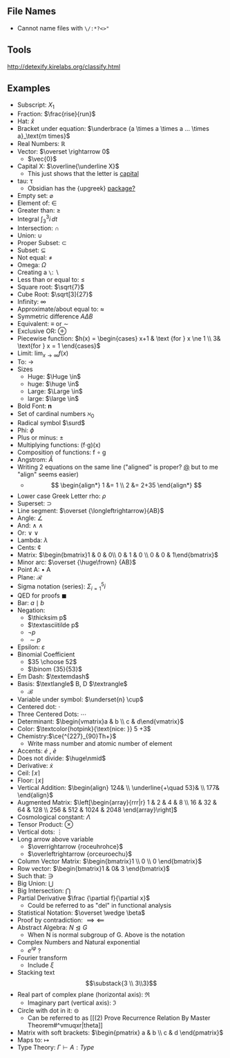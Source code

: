 ## File Names
- Cannot name files with `\/:*?<>"`

## Tools
http://detexify.kirelabs.org/classify.html

## Examples
- Subscript: $X_1$
- Fraction: $\frac{rise}{run}$
- Hat: $\widehat x$ 
- Bracket under equation: $\underbrace {a \times a \times a ... \times a}_\text{m times}$
- Real Numbers: $\mathbb{R}$ 
- Vector: $\overset \rightarrow 0$ 
	- $\vec{0}$
- Capital X: $\overline{\underline X}$ 
	- This just shows that the letter is [capital](https://youtu.be/Q_1dmoUhYBo?t=21)
- tau: $\uptau$ 
	- Obsidian has the {upgreek} [package?](https://tex.stackexchange.com/questions/40210/how-to-specify-variant-tau)
- Empty set: $\varnothing$ 
- Element of: $\in$
- Greater than: $\geq$ 
- Integral $\int_{3}^{3} i \,dt$
- Intersection: $\cap$
- Union: $\cup$ 
- Proper Subset: $\subset$ 
- Subset: $\subseteq$ 
- Not equal: $\ne$ 
- Omega: $\Omega$ 
- Creating a `\`: $\backslash$ 
- Less than or equal to: $\le$ 
- Square root: $\sqrt{7}$
- Cube Root: $\sqrt[3]{27}$
- Infinity: $\infty$ 
- Approximate/about equal to: $\approx$ 
- Symmetric difference $A\Delta B$ 
- Equivalent: $\equiv$ or $\sim$ 
- Exclusive OR: $\oplus$ 
- Piecewise function: $h(x) = \begin{cases} x+1 & \text {for } x \ne 1 \\ 3& \text{for } x = 1 \end{cases}$ 
- Limit: $\lim_{x\to\infty} f(x)$
- To: $\to$ 
- Sizes
	- Huge: $\Huge \in$
	- huge: $\huge \in$ 
	- Large: $\Large \in$
	- large: $\large \in$ 
- Bold Font: $\textbf{n}$  
- Set of cardinal numbers $\aleph_0$
- Radical symbol $\surd$ 
- Phi: $\phi$ 
- Plus or minus: $\pm$ 
- Multiplying functions: (f$\cdot$g)(x)
- Composition of functions: f $\circ$ g
- Angstrom: $\mathring{A}$
- Writing 2 equations on the same line ("aligned" is proper? [@](https://forum.obsidian.md/t/how-to-add-a-new-line-among-math-equations-in-obsidian-markdown-editor/7399/3) but to me "align" seems easier) 
	- $$ \begin{align*}  1 &= 1 \\  2 &= 2+35  \end{align*}  $$
- Lower case Greek Letter rho: $\rho$ 
- Superset: $\supset$
- Line segment: $\overset {\longleftrightarrow}{AB}$
- Angle: $\angle$ 
- And: $\land$ $\wedge$ 
- Or: $\lor$ $\vee$ 
- Lambda: $\lambda$
- Cents: ¢
- Matrix: $\begin{bmatrix}1 & 0 & 0\\ 0 & 1 & 0 \\ 0 & 0 & 1\end{bmatrix}$
- Minor arc: $\overset {\huge\frown} {AB}$
- Point A: $\bullet$ A
- Plane: $\mathscr R$
- Sigma notation (series): $\Sigma_{i=1}^{5}i$
- QED for proofs $\blacksquare$
- Bar: $a \mid b$
- Negation: 
	- $\thicksim p$
	- $\textasciitilde p$
	- $\lnot p$
	- $\sim p$
- Epsilon: $\varepsilon$ 
- Binomial Coefficient
	- $35 \choose 52$
	- $\binom {35}{53}$
- Em Dash: $\textemdash$ 
- Basis: $\textlangle$ B, D $\textrangle$ 
	- $\mathcal{B}$
- Variable under symbol: $\underset{n} \cup$ 
- Centered dot: $\cdot$
- Three Centered Dots: $\cdots$
- Determinant: $\begin{vmatrix}a & b \\ c & d\end{vmatrix}$
- Color: $\textcolor{hotpink}{\text{nice: }} 5 +3$
- Chemistry:$\ce{^{227}_{90}Th+}$
	- Write mass number and atomic number of element
- Accents:  $\acute e$ , $\grave e$ 
- Does not divide: $\huge\nmid$
- Derivative: $\dot x$
- Ceil: $\lceil{x} \rceil$
- Floor: $\lfloor x \rfloor$
- Vertical Addition: $\begin{align} 124& \\ \underline{+\quad 53}& \\ 177& \end{align}$
- Augmented Matrix: $\left[\begin{array}{rrr|r} 1 & 2 & 4 & 8 \\ 16 & 32 & 64 & 128 \\ 256 & 512 & 1024 & 2048 \end{array}\right]$
- Cosmological constant: $\Lambda$
- Tensor Product: $\otimes$ 
- Vertical dots: $\vdots$
- Long arrow above variable
	- $\overrightarrow {roceuhrohce}$
	- $\overleftrightarrow {orceuroechu}$
- Column Vector Matrix: $\begin{bmatrix}1 \\ 0 \\ 0 \end{bmatrix}$
- Row vector: $\begin{bmatrix}1 & 0&  3 \end{bmatrix}$
- Such that: $\ni$ 
- Big Union: $\bigcup$ 
- Big Intersection: $\bigcap$ 
- Partial Derivative $\frac {\partial f}{\partial x}$ 
	- Could be referred to as "del" in functional analysis
- Statistical Notation: $\overset \wedge \beta$ 
- Proof by contradiction: $\implies \impliedby$ 
- Abstract Algebra: $N \trianglelefteq G$ 
	- When N is normal subgroup of G. Above is the notation
- Complex Numbers and Natural exponential
	- $e^{i\varphi}$ ? 
- Fourier transform
	- Include $\xi$ 
- Stacking text $$\substack{3 \\ 3\\3}$$
- Real part of complex plane (horizontal axis): $\Re$ 
	- Imaginary part (vertical axis): $\Im$ 
- Circle with dot in it: $\circleddash$ 
	- Can be referred to as [[(2) Prove Recurrence Relation By Master Theorem#^vmuqxr|theta]]
- Matrix with soft brackets: $\begin{pmatrix} a & b \\ c & d \end{pmatrix}$
- Maps to: $\mapsto$ 
- Type Theory: $\Gamma \vdash A : Type$ 